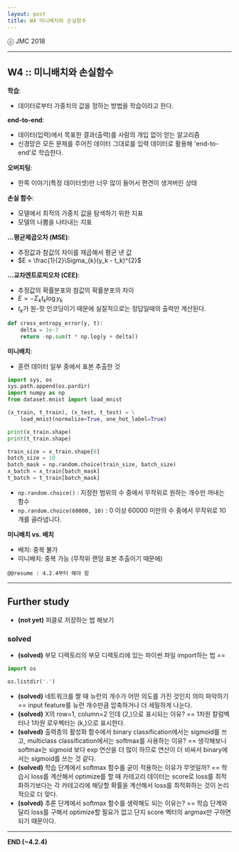```yaml
---
layout: post
title: W4 미니배치와 손실함수
---
```


ⓒ JMC 2018

---

## W4 :: 미니배치와 손실함수

**학습**:

+ 데이터로부터 가중치의 값을 정하는 방법을 학습이라고 한다.

**end-to-end**:

+ 데이터(입력)에서 목표한 결과(출력)를 사람의 개입 없이 얻는 알고리즘
+ 신경망은 모든 문제를 주어진 데이터 그대로를 입력 데이터로 활용해 'end-to-end'로 학습한다.

**오버피팅**:

+ 한쪽 이야기(특정 데이터셋)만 너무 많이 들어서 편견이 생겨버린 상태

**손실 함수**:

+ 모델에서 최적의 가중치 값을 탐색하기 위한 지표
+ 모델의 나쁨을 나타내는 지표

**...평균제곱오차 (MSE)**:

+ 추정값과 참값의 차이를 제곱해서 평균 낸 값
+ $E = \frac{1}{2}\Sigma_{k}(y_k - t_k)^{2}$

**...교차엔트로피오차 (CEE)**:

+ 추정값의 확률분포와 참값의 확률분포의 차이
+ $E = -\Sigma_{k}t_{k}\log{y_k}$
+ $t_k$가 원-핫 인코딩이기 때문에 실질적으로는 정답일때의 출력만 계산된다.

```python
def cross_entropy_error(y, t):
    delta = 1e-7
    return -np.sum(t * np.log(y + delta))
```

**미니배치**:

+ 훈련 데이터 일부 중에서 표본 추출한 것

```python
import sys, os
sys.path.append(os.pardir)
import numpy as np
from dataset.mnist import load_mnist

(x_train, t_train), (x_test, t_test) = \
    load_mnist(normalize=True, one_hot_label=True)

print(x_train.shape)
print(t_train.shape)

train_size = x_train.shape[0]
batch_size = 10
batch_mask = np.random.choice(train_size, batch_size)
x_batch = x_train[batch_mask]
t_batch = t_train[batch_mask]
```

+ `np.random.choice()` : 지정한 범위의 수 중에서 무작위로 원하는 개수만 꺼내는 함수
+ `np.random.choice(60000, 10)` : 0 이상 60000 미만의 수 중에서 무작위로 10개를 골라냅니다.

**미니배치 vs. 배치**

+ 배치: 중복 불가
+ 미니배치: 중복 가능 (무작위 랜덤 표본 추출이기 때문에)

`@@resume : 4.2.4부터 해야 함`

---

## Further study

+ **(not yet)** 피클로 저장하는 법 해보기

### solved

+ **(solved)** 부모 디렉토리의 부모 디렉토리에 있는 파이썬 파일 import하는 법 ==
```python
import os

os.listdir('.')
```
+ **(solved)** 네트워크를 짤 때 뉴런의 개수가 어떤 의도를 가진 것인지 의미 파악하기 == input feature를 뉴런 개수만큼 압축하거나 더 세밀하게 나눈다.
+ **(solved)** X의 row=1, column=2 인데 (2,)으로 표시되는 이유? == 1차원 칼럼벡터나 1차원 로우벡터는 (k,)으로 표시한다.
+ **(solved)** 출력층의 활성화 함수에서 binary classification에서는 sigmoid를 쓰고, multiclass classification에서는 softmax를 사용하는 이유? == 생각해보니 softmax는 sigmoid 보다 exp 연산을 더 많이 하므로 연산이 더 비싸서 binary에서는 sigmoid를 쓰는 것 같다.
+ **(solved)** 학습 단계에서 softmax 함수를 굳이 적용하는 이유가 무엇일까? == 학습시 loss를 계산해서 optimize를 할 때 카테고리 데이터는 score로 loss를 최적화하기보다는 각 카테고리에 해당할 확률을 계산해서 loss를 최적화하는 것이 논리적으로 더 맞다.
+ **(solved)** 추론 단계에서 softmax 함수를 생략해도 되는 이유는? == 학습 단계와 달리 loss를 구해서 optimize할 필요가 없고 단지 score 벡터의 argmax만 구하면 되기 때문이다.

---

**END (~4.2.4)**
